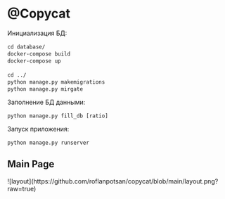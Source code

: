 <h1>@Copycat</h1>

Инициализация БД:
```
cd database/
docker-compose build
docker-compose up

cd ../
python manage.py makemigrations
python manage.py mirgate
```
Заполнение БД данными:
```
python manage.py fill_db [ratio]
```
Запуск приложения:
```
python manage.py runserver
```

<h2>Main Page</h2>
![layout](https://github.com/roflanpotsan/copycat/blob/main/layout.png?raw=true)